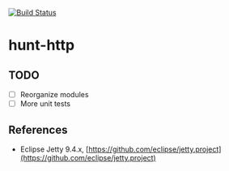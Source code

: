 [![Build Status](https://travis-ci.org/huntlabs/hunt-http.svg?branch=master)](https://travis-ci.org/huntlabs/hunt-http)

# hunt-http

## TODO
- [ ] Reorganize modules
- [ ] More unit tests

## References
- Eclipse Jetty 9.4.x, [https://github.com/eclipse/jetty.project](https://github.com/eclipse/jetty.project)
